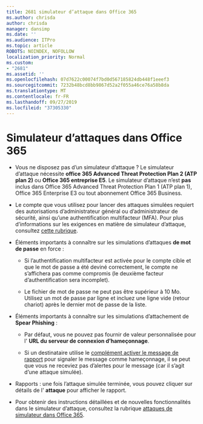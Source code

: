 ```yaml
---
title: 2681 simulateur d’attaque dans Office 365
ms.author: chrisda
author: chrisda
manager: dansimp
ms.date: ''
ms.audience: ITPro
ms.topic: article
ROBOTS: NOINDEX, NOFOLLOW
localization_priority: Normal
ms.custom:
- "2681"
ms.assetid: ''
ms.openlocfilehash: 07d7622c00074f7bd0d567185824db448f1eeef3
ms.sourcegitcommit: 7232b48bcd8bb9867d52a2f055a46ce76a58b8da
ms.translationtype: MT
ms.contentlocale: fr-FR
ms.lasthandoff: 09/27/2019
ms.locfileid: "37305330"
---
```

# <a name="attack-simulator-in-office-365"></a>Simulateur d’attaques dans Office 365

- Vous ne disposez pas d’un simulateur d’attaque ? Le simulateur d’attaque nécessite **office 365 Advanced Threat Protection Plan 2 (ATP plan 2)** ou **Office 365 entreprise E5**. Le simulateur d’attaque n’est **pas** inclus dans Office 365 Advanced Threat Protection Plan 1 (ATP plan 1), Office 365 Enterprise E3 ou tout abonnement Office 365 Business.

- Le compte que vous utilisez pour lancer des attaques simulées requiert des autorisations d’administrateur général ou d’administrateur de sécurité, ainsi qu’une authentification multifacteur (MFA). Pour plus d’informations sur les exigences en matière de simulateur d’attaque, consultez [cette rubrique](https://docs.microsoft.com/office365/securitycompliance/attack-simulator#before-you-begin).

- Éléments importants à connaître sur les simulations d’attaques **de mot de passe** en force :

  - Si l’authentification multifacteur est activée pour le compte cible et que le mot de passe a été deviné correctement, le compte ne s’affichera pas comme compromis (le deuxième facteur d’authentification sera incomplet).

  - Le fichier de mot de passe ne peut pas être supérieur à 10 Mo. Utilisez un mot de passe par ligne et incluez une ligne vide (retour chariot) après le dernier mot de passe de la liste.

- Éléments importants à connaître sur les simulations d’attachement de **Spear Phishing** :

  - Par défaut, vous ne pouvez pas fournir de valeur personnalisée pour l' **URL du serveur de connexion d’hameçonnage**.

  - Si un destinataire utilise le [complément activer le message de rapport](https://docs.microsoft.com/microsoft-365/security/office-365-security/enable-the-report-message-add-in) pour signaler le message comme hameçonnage, il se peut que vous ne receviez pas d’alertes pour le message (car il s’agit d’une attaque simulée).

- Rapports : une fois l’attaque simulée terminée, vous pouvez cliquer sur détails de l' **attaque** pour afficher le rapport.

- Pour obtenir des instructions détaillées et de nouvelles fonctionnalités dans le simulateur d’attaque, consultez la rubrique [attaques de simulateur dans Office 365](https://docs.microsoft.com/microsoft-365/security/office-365-security/attack-simulator).
